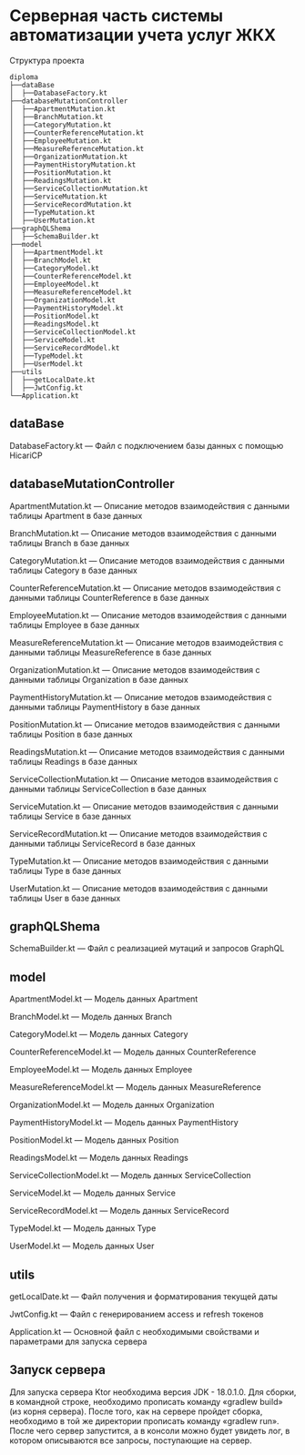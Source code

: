 # Серверная часть системы автоматизации учета услуг ЖКХ

Структура проекта

```
diploma
├──dataBase
│  ├──DatabaseFactory.kt
├──databaseMutationController
│  ├──ApartmentMutation.kt
│  ├──BranchMutation.kt
│  ├──CategoryMutation.kt
│  ├──CounterReferenceMutation.kt
│  ├──EmployeeMutation.kt
│  ├──MeasureReferenceMutation.kt
│  ├──OrganizationMutation.kt
│  ├──PaymentHistoryMutation.kt
│  ├──PositionMutation.kt
│  ├──ReadingsMutation.kt
│  ├──ServiceCollectionMutation.kt
│  ├──ServiceMutation.kt
│  ├──ServiceRecordMutation.kt
│  ├──TypeMutation.kt
│  ├──UserMutation.kt
├──graphQLShema
│  ├──SchemaBuilder.kt
├──model
│  ├──ApartmentModel.kt
│  ├──BranchModel.kt
│  ├──CategoryModel.kt
│  ├──CounterReferenceModel.kt
│  ├──EmployeeModel.kt
│  ├──MeasureReferenceModel.kt
│  ├──OrganizationModel.kt
│  ├──PaymentHistoryModel.kt
│  ├──PositionModel.kt
│  ├──ReadingsModel.kt
│  ├──ServiceCollectionModel.kt
│  ├──ServiceModel.kt
│  ├──ServiceRecordModel.kt
│  ├──TypeModel.kt
│  ├──UserModel.kt
├──utils
│  ├──getLocalDate.kt
│  ├──JwtConfig.kt
└──Application.kt
```

## dataBase

DatabaseFactory.kt — Файл с подключением базы данных с помощью HicariCP

## databaseMutationController

ApartmentMutation.kt — Описание методов взаимодействия с данными таблицы Apartment в базе данных

BranchMutation.kt — Описание методов взаимодействия с данными таблицы Branch в базе данных

CategoryMutation.kt — Описание методов взаимодействия с данными таблицы Category в базе данных

CounterReferenceMutation.kt — Описание методов взаимодействия с данными таблицы CounterReference в базе данных

EmployeeMutation.kt — Описание методов взаимодействия с данными таблицы Employee в базе данных

MeasureReferenceMutation.kt — Описание методов взаимодействия с данными таблицы MeasureReference в базе данных

OrganizationMutation.kt — Описание методов взаимодействия с данными таблицы Organization в базе данных

PaymentHistoryMutation.kt — Описание методов взаимодействия с данными таблицы PaymentHistory в базе данных

PositionMutation.kt — Описание методов взаимодействия с данными таблицы Position в базе данных

ReadingsMutation.kt — Описание методов взаимодействия с данными таблицы Readings в базе данных

ServiceCollectionMutation.kt — Описание методов взаимодействия с данными таблицы ServiceCollection в базе данных

ServiceMutation.kt — Описание методов взаимодействия с данными таблицы Service в базе данных

ServiceRecordMutation.kt — Описание методов взаимодействия с данными таблицы ServiceRecord в базе данных

TypeMutation.kt — Описание методов взаимодействия с данными таблицы Type в базе данных

UserMutation.kt — Описание методов взаимодействия с данными таблицы User в базе данных

## graphQLShema

SchemaBuilder.kt — Файл с реализацией мутаций и запросов GraphQL

## model

ApartmentModel.kt — Модель данных Apartment

BranchModel.kt — Модель данных Branch

CategoryModel.kt — Модель данных Category

CounterReferenceModel.kt — Модель данных CounterReference

EmployeeModel.kt — Модель данных Employee

MeasureReferenceModel.kt — Модель данных MeasureReference

OrganizationModel.kt — Модель данных Organization

PaymentHistoryModel.kt — Модель данных PaymentHistory

PositionModel.kt — Модель данных Position

ReadingsModel.kt — Модель данных Readings

ServiceCollectionModel.kt — Модель данных ServiceCollection

ServiceModel.kt — Модель данных Service

ServiceRecordModel.kt — Модель данных ServiceRecord

TypeModel.kt — Модель данных Type

UserModel.kt — Модель данных User

## utils

getLocalDate.kt — Файл получения и форматирования текущей даты

JwtConfig.kt — Файл с генерированием access и refresh токенов


Application.kt — Основной файл с необходимыми свойствами и параметрами для запуска сервера


## Запуск сервера

Для запуска сервера Ktor необходима версия JDK - 18.0.1.0.
Для сборки, в командной строке, необходимо прописать команду «gradlew build» (из корня сервера). После того, как на сервере пройдет сборка, необходимо в той же директории прописать команду «gradlew run». После чего сервер запустится, а в консоли можно будет увидеть лог, в котором описываются все запросы, поступающие на сервер.

